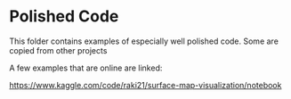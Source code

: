 # Polished Code
This folder contains examples of especially well polished code.
Some are copied from other projects

A few examples that are online are linked:

https://www.kaggle.com/code/raki21/surface-map-visualization/notebook
